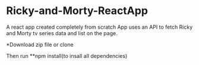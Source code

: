 # Ricky-and-Morty-ReactApp

A react app created completely from scratch
App uses an API to fetch Ricky and Morty tv series data
and list on the page.

*Download zip file or clone

Then run
**npm install(to insall all dependencies)
